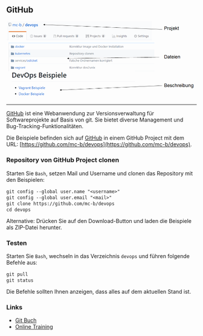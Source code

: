 GitHub
------

![](../images/GitHub.png) 

- - -

[GitHub](https://de.wikipedia.org/wiki/GitHub) ist eine Webanwendung zur Versionsverwaltung für Softwareprojekte auf Basis von git. Sie bietet diverse Management und Bug-Tracking-Funktionalitäten.

Die Beispiele befinden sich auf [GitHub](https://de.wikipedia.org/wiki/GitHub) in einem GitHub Project mit dem URL: [https://github.com/mc-b/devops](https://github.com/mc-b/devops).

### Repository von GitHub Project clonen

Starten Sie `Bash`, setzen Mail und Username und clonen das Repository mit den Beispielen:

    git config --global user.name "<username>"
    git config --global user.email "<mail>"
    git clone https://github.com/mc-b/devops
    cd devops

Alternative: Drücken Sie auf den Download-Button und laden die Beispiele als ZIP-Datei herunter.

### Testen

Starten Sie `Bash`, wechseln in das Verzeichnis `devops` und führen folgende Befehle aus:

	git pull
	git status
	
Die Befehle sollten Ihnen anzeigen, dass alles auf dem aktuellen Stand ist.

### Links

* [Git Buch](https://git-scm.com/book/de/v1) 
* [Online Training](https://try.github.io/levels/1/challenges/1)
